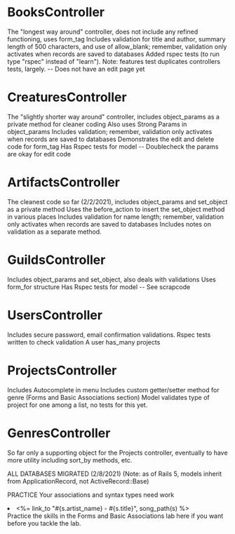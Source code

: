 # BooksController 
The "longest way around" controller, does not include any refined functioning, uses form_tag
Includes validation for title and author, summary length of 500 characters, and use of allow_blank; remember, validation only activates when records are saved to databases
Added rspec tests (to run type "rspec" instead of "learn"). Note: features test duplicates controllers tests, largely.
-- Does not have an edit page yet

# CreaturesController
The "slightly shorter way around" controller, includes object_params as a private method for cleaner coding
Also uses Strong Params in object_params
Includes validation; remember, validation only activates when records are saved to databases
Demonstrates the edit and delete code for form_tag
Has Rspec tests for model
-- Doublecheck the params are okay for edit code

# ArtifactsController
The cleanest code so far (2/2/2021), includes object_params and set_object as a private method
Uses the before_action to insert the set_object method in various places
Includes validation for name length; remember, validation only activates when records are saved to databases
Includes notes on validation as a separate method.

# GuildsController
Includes object_params and set_object, also deals with validations 
Uses form_for structure
Has Rspec tests for model
-- See scrapcode

# UsersController
Includes secure password, email confirmation validations. Rspec tests written to check validation
A user has_many projects

# ProjectsController
Includes Autocomplete in menu
Includes custom getter/setter method for genre (Forms and Basic Associations section)
Model validates type of project for one among a list,  no tests for this yet.

# GenresController
So far only a supporting object for the Projects controller, eventually to have more utility including sort_by methods, etc. 


ALL DATABASES MIGRATED (2/8/2021)
(Note: as of Rails 5, models inherit from ApplicationRecord, not ActiveRecord::Base)

PRACTICE
Your associations and syntax types need work <li><%= link_to "#{s.artist_name} - #{s.title}", song_path(s) %></li>
Practice the skills in the Forms and Basic Associations lab here if you want before you tackle the lab.